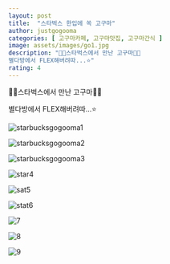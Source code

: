 ```yaml
---
layout: post
title:  "스타벅스 한입에 쏙 고구마"
author: justgogooma
categories: [ 고구마카페, 고구마맛집, 고구마간식 ]
image: assets/images/go1.jpg
description: "🍠🍠스타벅스에서 만난 고구마🍠🍠
별다방에서 FLEX해버려따...⭐️"
rating: 4
---
```



🍠🍠스타벅스에서 만난 고구마🍠🍠

별다방에서 FLEX해버려따...⭐️



![starbucksgogooma1](https://lh3.googleusercontent.com/L2nMWl02rABKPFmGZISkeJ44W3q7Vyzjyi0plGjKeKcy6EtrIhNlnBX9EcMB5x-ks3XYj3QFZE3HquVpi_JZeEEztmSioDEg23dRPtjBxfgekDsEfHcjE7YoGaRtGP2WCTKDehLnSTyq0pftMRcSbF67kSX197RSVSP3Gg3OKIJtvCGR2_AMyp2Orh7Xh1sxRPYKQgYZkr_UCk1APo0WowfBxNp0H5bJy3QSkhRN10aPflRwR2tQUiFSWvKG3wjWpmgXPfxUvo88GpZ6MKj15rM4GOaLD1AZEItA3xp-IdCt7-qDk8PhTpsXS4U5wLbFNtbHxx-zRWbfekkUC_s2p2eaL4-fmRu8vi7XcPthh5dDL8WTbh951uaHf9en31XPB7UB798k4eJMD45XfciX8EHFO0jtX1tN66kfs5PVVE222B5LrIzlSoiLPHZHozg8hpcEPM4Iu_KY7WYRb9xpayTQ6XlfZvMj2IVObnw7oBB9ve9bTy9BGd02a5R-u0DKY8QCnYX9D2rlR2jJazuqR1FRlMmUtXHJfAitC1IKVuJtUr7Tg_8Z8eypJfOGl4diUuVCojFQ5-PjmG9Wn8xPwa3uHrM8QYtlvjW5n7rj0f-rXncLmNBMpk72EIgtc0zy-C44JRIDZLjv241y3KSjZaKcTfobj2FGBUIskyYUVIKNnqGTF0U8VDovg83TA1gKGKgX1Iurs4fTkQh3XoQgi426A7t4-liJA9MXBo6pHlOYcXRYvM3s6Hg=s857-no)



![starbucksgogooma2](https://lh3.googleusercontent.com/QK1IfY389C4K-Xuqv4F3IBHRpIf1Y02_gxy5XbXbvjgXoshhx6WLpGinRI9PGpVSnRPA5r2cbHp2BAjf9-_nkavhSO0LTtp6US9JiBJ9thqh8au1GwlvP8704jNLvq6L4UOqgA5XIrcWmUTXXY3Xt4pw6Tm2eKVYIPeZHOAmxtoXNRwpmslPwA60Z9x7Cd5uD3xkuxkeQlf8f0TI4eRqP7-Q-xS49RpDLgmnMBdqt2D9aqXgKzCA6aUV2O8ZV18cJ-aSOXtWaTl2l_Ke06GH5Wp4x4NOZ2MBi6fuPt70TFOrjAO1_nN-NcWMe9r32uy040wlwJO9-5ADbUnNuTh1SQNwUbRfvmnnyfSqO-ouZzmWimfzO0LBlCyrgmbCOaSWa2XY6w--vJtsUJJj-u6tQ-48jpm-3gdqWqTZ3VvivkloKIJT8lI1v1NKBwken7lA96wUfaS4s9vUUcR12T8OuGwkFouZ5-hmbeTi-fVGUm2vfOGyHD4-U3SXbI4E0P5ExtQH52QOVwCPobJm2xVljz8Kub2ROHVVK5HoTsTh8GRrR31A7MTjVl6Df9fDWChJnWgaYPARBdSlNnRMHp71zN-bycKR8Ae7XlDWpOdoRWV_xmgI0IxIChEXyTWxh6jqfgiCCmy9kh5qLqX7R_jwTpZoepWrUIqtlF25FtmWC1djU37v2mYYla46gxOFZ0ef-ZPVmJHopV9T9K8_GxAZAGH4AhQt7ZNLVhUXJL-Ddtzduamqjyb_1SE=s857-no)



![starbucksgogooma3](https://lh3.googleusercontent.com/UI6DG9eswq6LR353-Y3Ar5VxgFqtMgn9BkEXvKXsp5Fz2PCBaQtp5qOViUqTVSENPEVxuz8ww8NnhdCCwqubWKKr6CJQ2Kn6cke1P0VkuHMbZf0QwnGnnb9exLDNjMrEOk1pITVyRsW6a0yb8IftxJ3TeRSsu52RtEd52TSWgjEdKznCScbUAEBHolbC9LTUk5zfzdGsTGr6Tzhwxwa5Rm4wZvsQ68RvXRnQMdwQeOAydrHQ0cMZlQEf1QwJGiPdD-7YY6WrI1mad1bqPywKfQoQs1OHd2kaMt1IF4NdkI3QGCgNzoofxHsMZp3bzuPJey4IEFfK3_UwjCt0aO4wrnm9aMsvBGo8ZVfI71_2FheeW8bynt3ZaRTtvgdkh2-7uEmINpB_yRpCD3U-AQDklOjHTRQKgRjW3-VwMxRhr3SzFPDpLKemXwGpDloMlMmvyKzdgifFP7wSJWaFR3DPtdIuw1xK-Uspbd6DEYKK2KoolxLZUgqkmPMYnrKNjbDjm7yWK3f8jG3JavLFuNefYde_7zmj1hsHRru6PUqrHi7Pyf0kzBBpyDzuEdO7az8VnoWME08hdBtsE49-zRmDMAWO84ufIahAaX6e5XSWZSAVqvYWJFzA9j1jgaAzDb-thxBK8Okjf6oc8f4ClRH9JBW9h4p6Xa3wHOiOkTfqUH3LqOuK_jq2ApjF7undE5COmzrIHeHumZtwY_sC0IOccnH85eHlv-R5YL_mrlC49vakxgrJ_SKJAwI=w858-h857-no)



![star4](https://lh3.googleusercontent.com/vETT9Msx3OrNUtggZjW_gLpqgPqfgPhWQrk4HMVNfnbO9N8AN1LHGQA-MgM6Tr0zGyCppX9YuHDZfPD-Jgw_ti9-5I0MC2WHzHOmlHvOHPczz9pkZ2eZAmQ-utog7c1Ke_WUwP3A-FrM5x6lPtrWz3CwlmmkbG4q_vHypBxEqrO9Vnnw0ME4D0GNseJusxHnbD_KVptSUYlYdwMLjRO09ssoldyySV8xrI60JI5JJZvxhY_-cd3aP7cwp_17YtHfN0GDFvv7lPIx26d5T3Uyle2l3Cyb63fKcS3_UzdYKFrdGJz5xS1wo3iEBDmgpmAwf8-OIvl4-WPLFpWl28RdGg8x1s8mMJ-5f6HDxxdfmY8Hu3w6Ok-m276X_X_SsJPT4aODRE0wc9iv8xqrJiM_2zr83ir-mXHAVuZJhgZDEgn78hN5wENQBCuTiEm2-9hhD1jYBlx-JSVCcAPCxnMMYHm77p4L8jiM-CKTQ_m2It7LuiP0l98TCWu5qnENfnrw0J2rf44L1NrADJOLSGsjCbLIo-wxVQ61Tiho6hfZVaEMB7OjGobSwy-7sGkA5_mOf8R2UoEE6QBCoWVzM5clgfoMD0Latl91xxzXzUQKcEgVaePYwTEh2tbuVidl5E-zMpl8P2dT7qcRBWOaSJOAVnxU7MAhn7n7RlIJsP7vrOVluL_jW6DTqNY4DDYtJUVGX7CxP444QIwXL4h22biHB4K01sf9jIC8sPhNfl7vV7lPFmMQTqbm8sI=s857-no)



![sat5](https://lh3.googleusercontent.com/IvKhmprnC67nHNGe-vNKyFrqN2bfVqqXGhBShyemQ8ujrzk5hS5T59ahh4g3MyaPrDhEkHsek-GxXVV-i1pknRmofgBwpdcT5POgweGhgfS4xGfROD9Y7ANaDBDBvcSXektHTGf3_4AddoBWuEQOahfcPYeAhNCZatgfEwFDncgZ6TudoXrO5Z-_E873KJLaMEk42m5yw6Q9j8DqEJQYUri0TgKc3MqsK6eE2Tu3LBj8q1kNrqOddJVBwjeu_WsgaLHLsT_vBqfZ0whMDK9UMt9orvjuZauj4_sv_WcDPo5ZWb7scRi43EjN_RF24GMGgFou6t4xSWn1-vm2EcxZAIDIpkYJmFqC1c3U5E4vTuI7A65igwzVGS04qYmfHfw9PtwHWozM7hBssbi9zrms9h17tRSZEKT86GVIwonI2nc3a_76b1oH5xxJpvLb6H8VMz9rLiVYpsTeDgH_plrEDKVO8ZnXUpLcKjwwm7fGinRTVxGzmtFlOvg0pvK1NLAY2x7wDpOqQCl-jnX6piPakYH0iYXMUPQjxwEPb9SllWLk2tQlP9yI6_jZH8EvKOduhiDtD0Afr_91BehhpyhbbbQoT8-EpBU-8yDLes4-Ua2-dW3S6LB7xzGJr6o3uAq_A_h5GHHeNoAxdB4N9eJfJSWubHfJ3NM59z8RZkf5q8xAlzsm8kLQjrgq4iu42FLKhNYQ_8CTaE3yiNo0Dj9oQDKouIL-EKGCW8DE-S8Ty_2cKKo1Yl7B5p4=s857-no)



![stat6](https://lh3.googleusercontent.com/oq82xRYUGWzIgztUa0YMlEwYhsSjRwuItXHDo48pMY1Ci5hhEfxfheuO_8KXCSk4RMHzxeg5Ar-C0U6ZVgY0_8goiiiQ8KmL1W7lWm9wX9yqrZtz4G9ePO8edAXq5BjdcN__E0nhNTkL8bvQa40E8X6wiU_XN7uhJkyZeQ9Dp7eBWzuQfPdeZ_aEiEsQWTclthYfyN4s3IuM0V5CFTh9EpD3778RijZrErqJDgk6GpIrKWnEiBAhz6KyquUFqsobRV_cuGBeTLN7DHwdCLLZzKCPzhwQYeByBdzpxHsTg24xUt3nHIjj9_fmFNHctDsgbjew6pNe_XuytCYIC6ofxsOpPHGaN79N4pemAB9sS-3hkYjhMLrlqA0dUU8a78J2XZd0mPEBuutnZpiftqz8UhFZ7W152_EXzKloU7XZxYcPppF-z529Zctc9-lcKO-7CCqKZosLVvAziINct6Q6O8QqiIMJnGSY-I5j_Jfx56nHcCNWwooceu72iEKpMCHnsBuEhY3tpefhhvJtL8JtuzrRERwXOa6rjZGcX0HxqsL8NJ7PFVG8HzoafDtF81jy3P9dya90zPhJf7Lb3GlhWE6m8DdWqlslSew6dOQFX8TgAj8xshURcqtFSi3gucoG78sCtwOAiViK878zuuh0kbOrPPJTf_ZDlYyWDT56KdFLjf9JnOE1UyMd07sMRrnILU9htaTUTAhIjEra10Y-GVWuOm8t6K70b1yyfjZsTq2TsoXdfvHqk-A=s857-no)



![7](https://lh3.googleusercontent.com/0KmfO1FPUPJL9w4QOnNHG1faUF1hcyDRv2aiO1GE4mkXldoTiWQcwxr4OD0P08Xv9TI3mI7qcX1R0mt_1nf3lf_VxN_s1sG_pzXkZ_-t2S-PkRflgw8OgawJ9KMD6G-oqX3VLRfLS8wFIyu2KA6F0ealtDoDxftwu3j0oEvSpd1tTIimaPdeqBkrOOXPKNSfakm19wOHcYT9N9ag-mhCtiD5VO6Tyd9ReG1G9ao3ozaJS2hgSBeSDys_PqvZ0rQhqXsAJneeJUWDvOnysSW1__tfr5iKabA3JOclDo-9Qjw0DMEG2BcBTjvEXkb2787H5g1b24_2q9-9iYjA--Lc9nt64sJFko3yvFMEJ48b5DHdVT7VhubQnnud43fBMt0fQzERPrkii_QaTiJZj5Qo4qMjRjOrqD7bGvdBfiJ51HHkxEBR04a-_wbVXVwxLCZkBCxK4tdNY3CXqT5R1VNlmUT2cE19wK5gIY2MzoC-whMn9g8L5Uj_bXfjabuxuCVmeOTXhuHcBSazy3vB48noESESQSb97Reg0Aaoc-h1bmi5bhDS104hdFTZXSLOhNfg6KY2KynimQWeiYrWRGoGWKZsSsSjOSQUx1xunpZ6BNET-iiuRRJICVoQSZvxm36ZxwgmkZV0GODFSPjQkrKA8-5_L5ligImpAL3MuVyIXgfVAyE-cYdbghn8SDRjN7vFTbU7EgYA1oSri657A7w6TlkztOQWCp7pTnyQLh03bo9vxmk42RdxdWQ=s857-no)



![8](https://lh3.googleusercontent.com/dLddTKLlU8kUEtQeN9Rr3vtb4OkzG-oGDiLJXy1TFen0bcWjFFSmmbWClpEB-o2tFbgqTYIEAG2pPsXUNIIMyUjdKm6-tpylsGh7ZTRww16hkhqEDP6YXwx2vXGn8eob1tpO6vmkMZDNmjjeb_ZOs6XftVFfCjOHLr55hlurtm0QZ3r8Tka1u8Y0kvcrcEy0uOJQt5SpU0hsqR67ULzCXKXuyxUYpo0Txh_yDQo89go4DdylKkYzLSgEklEkP7srRJT-Qazmxs92eFGBo_AyoFXblScq40NFOSOzTqUgvkZzOIhPZ-hEwAdYy_aT-tMvVtWmMaSYqhpzyHtDQhZWCfJTT5kd0UhWNYm86OjMY0eRvJDklLTHamdfF_0DqKZUyu1dTIZWTdOOuHduntdmTO_TICaf5IYXuimZtB64VzAsA_Jl10Enxll10XwzdNLdr-a7BTXxrLOB6P1UpeWaPg2Ec8OiSxzw7Kfb9MMKo73ibA359BE68mDWS139dn6HYh_vBfswJs4N-dvurUCPMiqZpCTJ1iSKQdQ8hNbWCz5EMSRKiPHOXh01KQHcD97KZ3kNGkcC63dXM9AAuB87XFP2sr1W4KbSueMm33kKMTCuVDz2UmhBsDPVGycurFc8P9Y7pFOLXHO7bldsc21q44Q7c_8Fchnomp2cAlBpFu2FS54t_nvGSNUzr9A1TwwVEkrQHAoMrsR24wV__hn66DuRFG7-f4a7XJGvSbsnntxGVVcAj5lxn8M=s857-no)



![9](https://lh3.googleusercontent.com/9eWF8ymJrG2FKGraXUXJN5kffa-2NGVtJetZ57qvE-sbequsJPOiQCZJdAitzD3lblC7fQ48luPp5h2kqfcEVeXVVWGeJPfV5rZ33LpGjrjGST4yCu_HxvTQqCKFONCfRbndgMqGbtW7I1nCYL7FlcHTFSgnMwvtdyWOWwa5A_4oXPX_TSZdY-Y5k7Vjdl_6hTEk3uiHTYV6TXEa9-QwR3cXNNKy8-_xULh92FHvGSlJnUnadT_ZdnxRuQxM38FJezX8FyLcMKOzc53mXm1BKXjeHm8F5QiYZ-qNCk5cvViML44CXz6gw3G-ZS9zuvOLflrGxQNlsrL87QlimQQculGLqhT2ETmSgdK8yzhaXjJXyni5gjM2dpRPnqTq9Uwh8jk2HAW-ig8d_F4Gygb3G-puQC8NjnagLdRwWegnfkbOZMb9OlNCPL9zhMvaxwF0C0RWuit_kvMJ3BglbJzdFPKR5H3vavghbrlIFKmiLdw3lXubwHLcxf07rbCnMtyXi4sexrQgm9r_eNGHLYmi1_5wUJSoBCe2KkZ61dN_5o4i6fiF5R0RnC2-IPptFwKn6J4PZQUcIusLEsVL9-1MOsW91iMugJBauvvsmhDvV3rpyCcDNJBW6MYhGIL1TxjPyGAGziOIVFHHrCHxjjpxLzugMv14AL3ipTWLI6t_HypW1kcdltZQ7Abl0k5ZoiiqzF7w_pOYudlucCJv14xvOrQcFcpnbRxSaObFaRVKrCDrRTpoHbzGyuw=w846-h857-no)
